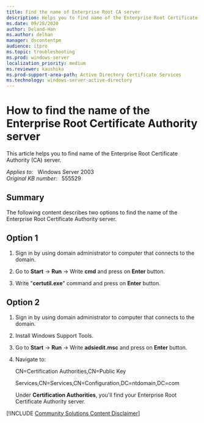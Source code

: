 ```yaml
---
title: Find the name of Enterprise Root CA server
description: Helps you to find name of the Enterprise Root Certificate Authority (CA) server.
ms.date: 09/28/2020
author: Deland-Han 
ms.author: delhan
manager: dscontentpm
audience: itpro
ms.topic: troubleshooting
ms.prod: windows-server
localization_priority: medium
ms.reviewer: kaushika
ms.prod-support-area-path: Active Directory Certificate Services
ms.technology: windows-server-active-directory
---
```

# How to find the name of the Enterprise Root Certificate Authority server

This article helps you to find name of the Enterprise Root Certificate Authority (CA) server.

_Applies to:_ &nbsp; Windows Server 2003  
_Original KB number:_ &nbsp; 555529

## Summary

The following content describes two options to find the name of the Enterprise Root Certificate Authority server.

## Option 1

1. Sign in by using domain administrator to computer that connects to the domain.

2. Go to **Start** -> **Run** -> Write **cmd** and press on **Enter** button.

3. Write "**certutil.exe**" command and press on **Enter** button.

## Option 2

1. Sign in by using domain administrator to computer that connects to the domain.

2. Install Windows Support Tools.

3. Go to **Start** -> **Run** -> Write **adsiedit.msc** and press on **Enter** button.

4. Navigate to:

    CN=Certification Authorities,CN=Public Key

    Services,CN=Services,CN=Configuration,DC=ntdomain,DC=com

    Under **Certification Authorities**, you'll find your Enterprise Root Certificate Authority server.

[!INCLUDE [Community Solutions Content Disclaimer](../../includes/community-solutions-content-disclaimer.md)]